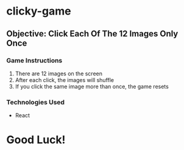 # clicky-game

## Objective: Click Each Of The 12 Images Only Once

### Game Instructions
1. There are 12 images on the screen
2. After each click, the images will shuffle
3. If you click the same image more than once, the game resets

### Technologies Used
- React

# Good Luck!